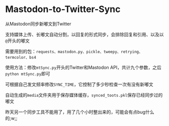 # Mastodon-to-Twitter-Sync
从Mastodon同步新嘟文到Twitter

支持媒体上传、长嘟文自动分割，以回复的形式同步，会排除回复和引用、以及以`@`开头的嘟文

需要用到的包：`requests、mastodon.py、pickle、tweepy、retrying、termcolor、bs4`

使用方法：修改`mtSync.py`开头的Twitter和Mastodon API，共计九个参数，之后`python mtSync.py`即可

可根据自己发文频率修改`SYNC_TIME`，它控制了多少秒检查一次有没有新嘟文

自动生成的`media`文件夹用于保存媒体缓存，`synced_toots.pkl`保存已经同步过的嘟文

昨天另一个同步工具不能用了，用了几个小时整出来的，可能会有点bug什么的;w;;
